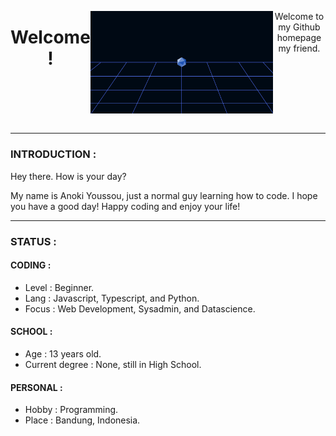 <div style="display : flex ; justify-content : center ;" align="center">

# Welcome !

----

![banner](/banner.png)
  
----
  
Welcome to my Github homepage my friend.
  
</div>

----

### INTRODUCTION :

Hey there. How is your day?

My name is Anoki Youssou, just a normal guy learning how to code.
I hope you have a good day! Happy coding and enjoy your life!

----

### STATUS :

#### CODING :

- Level : Beginner.
- Lang : Javascript, Typescript, and Python.
- Focus : Web Development, Sysadmin, and Datascience.

#### SCHOOL : 

- Age : 13 years old.
- Current degree : None, still in High School.

#### PERSONAL :

- Hobby : Programming.
- Place : Bandung, Indonesia.
